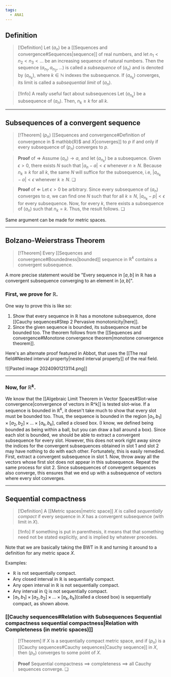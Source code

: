 ```yaml
---
tags:
  - ANA1
---
```


## Definition

>[!Definition]
>Let $(a_{n})$ be a [[Sequences and convergence#Sequences|sequence]] of real numbers, and let $n_{1}<n_{2}<n_{3}<\dots$ be an increasing sequence of natural numbers. Then the sequence $(a_{n_{1}}, a_{n_{2}}, \dots)$ is called a *subsequence* of $(a_{n})$ and is denoted by $(a_{n_{k}})$, where $k\in \mathbb{N}$ indexes the subsequence. If $(a_{n_{k}})$ converges, its limit is called a *subsequential limit* of $(a_{n})$.

>[!Info] A really useful fact about subsequences
>Let $(a_{n_{k}})$ be a subsequence of $(a_{n})$. Then, $n_{k}\ge k$ for all $k$.


--- 
## Subsequences of a convergent sequence

>[!Theorem]
>$(p_{n})$ [[Sequences and convergence#Definition of convergence in $ mathbb{R}$ and $X$|converges]] to $p$ if and only if every subsequence of $(p_{n})$ converges to $p$.

>**Proof** of $\Rightarrow$
>Assume $(a_{n})\to a$, and let $(a_{n_{k}})$ be a subsequence. Given $\epsilon>0$, there exists $N$ such that $|a_{n}-a|<\epsilon$ whenever $n\ge N$. Because $n_{k}\geq k$ for all $k$, the same $N$ will suffice for the subsequence, i.e, $|a_{n_{k}}-a|<\epsilon$ whenever $k\geq N$. ❏

>**Proof** of $\Leftarrow$
>Let $\epsilon>0$ be arbitrary. Since every subsequence of $(a_{n})$ converges to $a$, we can find one $N$ such that for all $k\ge N$, $|a_{n_{k}}-p|<\epsilon$ for every subsequence. Now, for every $k$, there exists a subsequence of $(a_{n})$ such that $n_{k} = k$. Thus, the result follows. ❏

Same argument can be made for metric spaces.

---
## Bolzano-Weierstrass Theorem

>[!Theorem]
>Every [[Sequences and convergence#Boundedness|bounded]] sequence in $\mathbb{R}^{k}$ contains a convergent subsequence.

A more precise statement would be "Every sequence in $[a,b]$ in $\mathbb{R}$ has a convergent subsequence converging to an element in $[a, b]$".
### First, we prove for $\mathbb{R}$.

One way to prove this is like so:
1. Show that every sequence in $\mathbb{R}$ has a monotone subsequence, done [[Cauchy sequences#Step 2 Pervasive monotonicity|here]]. 
2. Since the given sequence is bounded, its subsequence must be bounded too. The theorem follows from the [[Sequences and convergence#Monotone convergence theorem|monotone convergence theorem]]. 

Here's an alternate proof featured in Abbot, that uses the [[The real field#Nested interval property|nested interval property]] of the real field.

![[Pasted image 20240901213114.png]]

---
### Now, for $\mathbb{R}^{k}$.

We know that the [[Algebraic Limit Theorem in Vector Spaces#Slot-wise convergence|convergence of vectors in R^k]] is tested slot-wise. If a sequence is bounded in $\mathbb{R}^{k}$, it doesn't take much to show that every slot must be bounded too. Thus, the sequence is bounded in the region $[a_{1},b_{1}]\times[a_{2},b_{2}]\times\dots \times[a_{k},b_{k}]$, called a closed box. (I know, we defined being bounded as being within a ball, but you can draw a ball around a box). Since each slot is bounded, we should be able to extract a convergent subsequence for every slot. However, this does not work right away since the indices for the convergent subsequences obtained in slot 1 and slot 2 may have nothing to do with each other. Fortunately, this is easily remedied. First, extract a convergent subsequence in slot 1. Now, throw away all the vectors whose first slot does not appear in this subsequence. Repeat the same process for slot 2. Since subsequences of convergent sequences also converge, this ensures that we end up with a subsequence of vectors where every slot converges.

---
## Sequential compactness

>[!Definition]
>A [[Metric spaces|metric space]] $X$ is called *sequentially compact* if every sequence in $X$ has a convergent subsequence (with limit in $X$). 

>[!Info]
>If something is put in parenthesis, it means that that something need not be stated explicitly, and is implied by whatever precedes.

Note that we are basically taking the BWT in $\mathbb{R}$ and turning it around to a definition for any metric space $X$.  

Examples:
- $\mathbb{R}$ is not sequentially compact.
- Any closed interval in $\mathbb{R}$ is sequentially compact.
- Any open interval in $\mathbb{R}$ is not sequentially compact.
- Any interval in $\mathbb{Q}$ is not sequentially compact.
- $[a_{1},b_{1}]\times[a_{2},b_{2}]\times\dots \times[a_{k},b_{k}]$(called a closed box) is sequentially compact, as shown above.

### [[Cauchy sequences#Relation with Subsequences Sequential compactness sequential compactness|Relation with Completeness (in metric spaces)]]

>[!Theorem]
>If $X$ is a sequentially compact metric space, and if $(p_{n})$ is a [[Cauchy sequences#Cauchy sequences|Cauchy sequence]] in $X$, then $(p_{n})$ converges to some point of $X$. 

>**Proof**
>Sequential compactness $\implies$ completeness $\implies$ all Cauchy sequences converge. ❏

